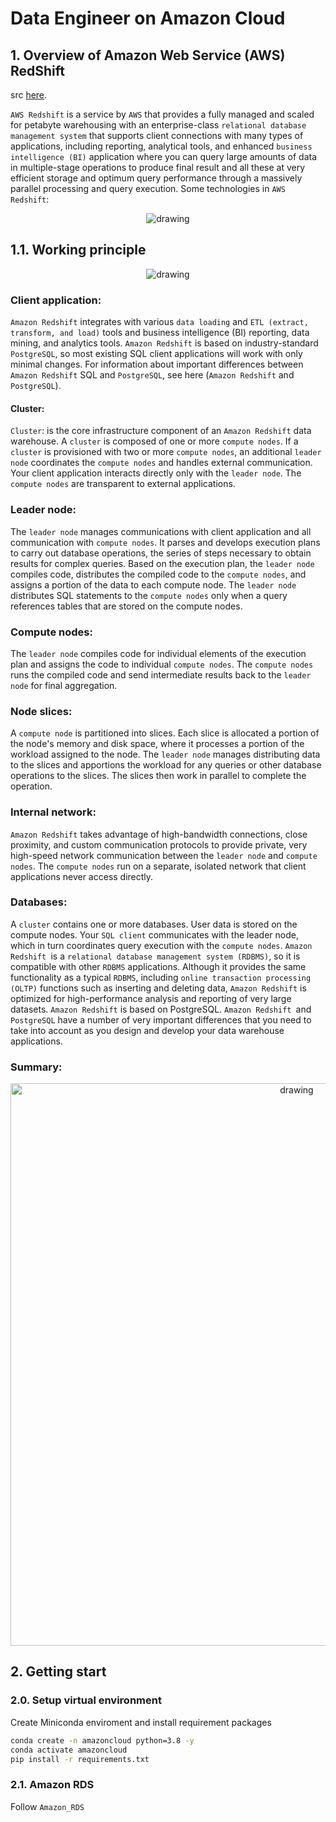 # Data Engineer on Amazon Cloud

##  1. Overview of Amazon Web Service (AWS) RedShift
src [here](https://www.educba.com/what-is-aws-redshift/).

`AWS Redshift` is a service by `AWS` that provides a fully managed and scaled for petabyte warehousing with an enterprise-class `relational database management system` that supports client connections with many types of applications, including reporting, analytical tools, and enhanced `business intelligence (BI)` application where you can query large amounts of data in multiple-stage operations to produce final result and all these at very efficient storage and optimum query performance through a massively parallel processing and query execution.
Some technologies in `AWS Redshift`:

<p align = "center">
    <img src="https://cdn.educba.com/academy/wp-content/uploads/2019/09/What-is-AWS-RedShift-768x428.png" alt="drawing"/>
</p>

## 1.1. Working principle

<p align = "center">
    <img src="https://docs.aws.amazon.com/redshift/latest/dg/images/02-NodeRelationships.png" alt="drawing"/>
</p>

### Client application:
`Amazon Redshift` integrates with various `data loading` and `ETL (extract, transform, and load)` tools and business intelligence (BI) reporting, data mining, and analytics tools. `Amazon Redshift` is based on industry-standard `PostgreSQL`, so most existing SQL client applications will work with only minimal changes. For information about important differences between `Amazon Redshift` SQL and `PostgreSQL`, see here (`Amazon Redshift` and `PostgreSQL`).
#### Cluster:
`Cluster`: is the core infrastructure component of an `Amazon Redshift` data warehouse.
A `cluster` is composed of one or more `compute nodes`. If a `cluster` is provisioned with two or more `compute nodes`, an additional `leader node` coordinates the `compute nodes` and handles external communication. Your client application interacts directly only with the `leader node`. The `compute nodes` are transparent to external applications.
### Leader node:
The `leader node` manages communications with client application and all communication with `compute nodes`. It parses and develops execution plans to carry out database operations, the series of steps necessary to obtain results for complex queries. Based on the execution plan, the `leader node` compiles code, distributes the compiled code to the `compute nodes`, and assigns a portion of the data to each compute node.
The `leader node` distributes SQL statements to the `compute nodes` only when a query references tables that are stored on the compute nodes.
### Compute nodes:
The `leader node` compiles code for individual elements of the execution plan and assigns the code to individual `compute nodes`. The `compute nodes` runs the compiled code and send intermediate results back to the `leader node` for final aggregation.
### Node slices:
A `compute node` is partitioned into slices. Each slice is allocated a portion of the node's memory and disk space, where it processes a portion of the workload assigned to the node.
The `leader node` manages distributing data to the slices and apportions the workload for any queries or other database operations to the slices. The slices then work in parallel to complete the operation.
### Internal network:
`Amazon Redshift` takes advantage of high-bandwidth connections, close proximity, and custom communication protocols to provide private, very high-speed network communication between the `leader node` and `compute nodes`. The `compute nodes` run on a separate, isolated network that client applications never access directly.
### Databases:
A `cluster` contains one or more databases. User data is stored on the compute nodes. Your `SQL client` communicates with the leader node, which in turn coordinates query execution with the `compute nodes`.
`Amazon Redshift `is a `relational database management system (RDBMS)`, so it is compatible with other `RDBMS` applications. Although it provides the same functionality as a typical `RDBMS`, including `online transaction processing (OLTP)` functions such as inserting and deleting data, `Amazon Redshift` is optimized for high-performance analysis and reporting of very large datasets.
`Amazon Redshift` is based on PostgreSQL. `Amazon Redshift `and `PostgreSQL` have a number of very important differences that you need to take into account as you design and develop your data warehouse applications.

### Summary:

<p align = "center">
    <img src="https://cdn.educba.com/academy/wp-content/uploads/2019/09/aws-redshift.png" alt="drawing" width = 900/>
</p>

##  2. Getting start
### 2.0. Setup virtual environment
Create Miniconda enviroment and install requirement packages
```bash
conda create -n amazoncloud python=3.8 -y
conda activate amazoncloud
pip install -r requirements.txt
```

### 2.1. Amazon RDS
Follow `Amazon_RDS`
